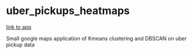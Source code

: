 # uber_pickups_heatmaps

<a href="https://uberheatmaps.netlify.com" target="_blank" rel="noreferrer noopener">link to app</a>

<p>Small google maps application of Kmeans clustering and DBSCAN on uber pickup data</p>
